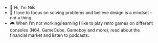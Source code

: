 - 👋 Hi, I’m Nils
- 💞️ I love to focus on solving problems and believe design is a mindset – not a thing. 
- 🎮 When I’m not working/learning I like to play retro games on different consoles (N64, GameCube, Gameboy and more), read about the financial market and listen to podcasts.
